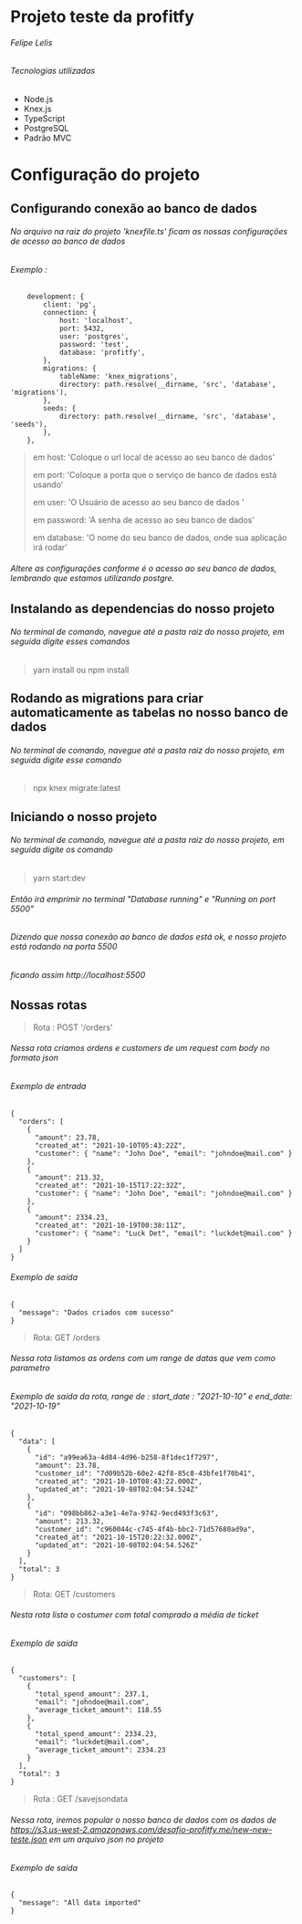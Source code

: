 # Projeto teste da profitfy
###### Felipe Lelis

###### Tecnologias utilizadas

- Node.js
- Knex.js
- TypeScript
- PostgreSQL
- Padrão MVC

# Configuração do projeto

## Configurando conexão ao banco de dados

###### No arquivo na raiz do projeto 'knexfile.ts' ficam as nossas configurações de acesso ao banco de dados 

###### Exemplo :
```
    development: {
        client: 'pg',
        connection: {
            host: 'localhost',
            port: 5432,
            user: 'postgres',
            password: 'test',
            database: 'profitfy',
        },
        migrations: {
            tableName: 'knex_migrations',
            directory: path.resolve(__dirname, 'src', 'database', 'migrations'),
        },
        seeds: {
            directory: path.resolve(__dirname, 'src', 'database', 'seeds'),
        },
    },
```
> em host: 'Coloque o url local de acesso ao seu banco de dados' 
> 
> em port: 'Coloque a porta que o serviço de banco de dados está usando'
>
> em user: 'O Usuário de acesso ao seu banco de dados '
> 
> em password: 'A senha de acesso ao seu banco de dados'
> 
> em database: 'O nome do seu banco de dados, onde sua aplicação irá rodar'

###### Altere as configurações conforme é o acesso ao seu banco de dados, lembrando que estamos utilizando postgre.

## Instalando as dependencias do nosso projeto

###### No terminal de comando, navegue até a pasta raiz do nosso projeto, em seguida digite esses comandos 

> yarn install ou npm install
> 

## Rodando as migrations para criar automaticamente as tabelas no nosso banco de dados

###### No terminal de comando, navegue até a pasta raiz do nosso projeto, em seguida digite esse comando
> npx knex migrate:latest

## Iniciando o nosso projeto
###### No terminal de comando, navegue até a pasta raiz do nosso projeto, em seguida digite os comando
>yarn start:dev
###### Então irá emprimir no terminal "Database running" e "Running on port 5500"
###### Dizendo que nossa conexão ao banco de dados está ok, e nosso projeto está rodando na porta 5500
###### ficando assim http://localhost:5500
## Nossas rotas
> Rota : POST  '/orders'
###### Nessa rota criamos ordens e customers de um request com body no formato json

###### Exemplo de entrada 

```
{
  "orders": [
    {
      "amount": 23.78,
      "created_at": "2021-10-10T05:43:22Z",
      "customer": { "name": "John Doe", "email": "johndoe@mail.com" }
    },
    {
      "amount": 213.32,
      "created_at": "2021-10-15T17:22:32Z",
      "customer": { "name": "John Doe", "email": "johndoe@mail.com" }
    },
    {
      "amount": 2334.23,
      "created_at": "2021-10-19T00:38:11Z",
      "customer": { "name": "Luck Det", "email": "luckdet@mail.com" }
    }
  ]
}
```

###### Exemplo de saída

```
{
  "message": "Dados criados com sucesso"
}
```

>Rota: GET /orders
###### Nessa rota listamos as ordens com um range de datas que vem como parametro

###### Exemplo de saída da rota, range de : start_date : "2021-10-10" e end_date: "2021-10-19"

```
{
  "data": [
    {
      "id": "a99ea63a-4d84-4d96-b258-8f1dec1f7297",
      "amount": 23.78,
      "customer_id": "7d09b52b-60e2-42f8-85c8-43bfe1f70b41",
      "created_at": "2021-10-10T08:43:22.000Z",
      "updated_at": "2021-10-08T02:04:54.524Z"
    },
    {
      "id": "098bb862-a3e1-4e7a-9742-9ecd493f3c63",
      "amount": 213.32,
      "customer_id": "c960044c-c745-4f4b-bbc2-71d57680ad9a",
      "created_at": "2021-10-15T20:22:32.000Z",
      "updated_at": "2021-10-08T02:04:54.526Z"
    }
  ],
  "total": 3
}
```
>Rota: GET /customers
###### Nesta rota lista o costumer com total comprado a média de ticket
###### Exemplo de saída 

```
{
  "customers": [
    {
      "total_spend_amount": 237.1,
      "email": "johndoe@mail.com",
      "average_ticket_amount": 118.55
    },
    {
      "total_spend_amount": 2334.23,
      "email": "luckdet@mail.com",
      "average_ticket_amount": 2334.23
    }
  ],
  "total": 3
}
```
>Rota : GET /savejsondata
###### Nessa rota, iremos popular o nosso banco de dados com os dados de https://s3.us-west-2.amazonaws.com/desafio-profitfy.me/new-new-teste.json em um arquivo json no projeto
###### Exemplo de saída 
```
{
  "message": "All data imported"
}
```
